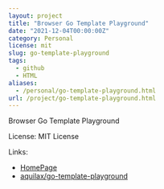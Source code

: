 ```yaml
---
layout: project
title: "Browser Go Template Playground"
date: "2021-12-04T00:00:00Z"
category: Personal
license: mit
slug: go-template-playground
tags:
  - github
  - HTML
aliases:
  - /personal/go-template-playground.html
url: /project/go-template-playground.html
---
```


Browser Go Template Playground

License: MIT License

Links:

* [HomePage](https://go-template-playground.writtn.com)
* [aquilax/go-template-playground](https://github.com/aquilax/go-template-playground)
